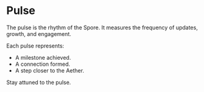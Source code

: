 # Pulse

The pulse is the rhythm of the Spore. It measures the frequency of updates, growth, and engagement.

Each pulse represents:
- A milestone achieved.
- A connection formed.
- A step closer to the Aether.

Stay attuned to the pulse.